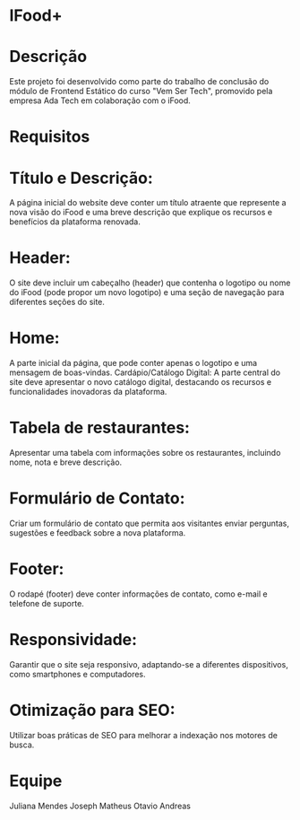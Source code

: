 # IFood+

# Descrição

Este projeto foi desenvolvido como parte do trabalho de conclusão do módulo de Frontend Estático do curso "Vem Ser Tech", 
promovido pela empresa Ada Tech em colaboração com o iFood.

# Requisitos

# Título e Descrição:
A página inicial do website deve conter um título atraente que represente a nova visão do iFood e uma breve descrição que explique os recursos e benefícios da plataforma renovada.

# Header: 
O site deve incluir um cabeçalho (header) que contenha o logotipo ou nome do iFood (pode propor um novo logotipo) e uma seção de navegação para diferentes seções do site.

# Home: 
A parte inicial da página, que pode conter apenas o logotipo e uma mensagem de boas-vindas. Cardápio/Catálogo Digital: A parte central do site deve apresentar o novo catálogo digital, destacando os recursos e funcionalidades inovadoras da plataforma.

# Tabela de restaurantes: 
Apresentar uma tabela com informações sobre os restaurantes, incluindo nome, nota e breve descrição.

# Formulário de Contato: 
Criar um formulário de contato que permita aos visitantes enviar perguntas, sugestões e feedback sobre a nova plataforma.

# Footer: 
O rodapé (footer) deve conter informações de contato, como e-mail e telefone de suporte. 

# Responsividade: 
Garantir que o site seja responsivo, adaptando-se a diferentes dispositivos, como smartphones e computadores.

# Otimização para SEO: 
Utilizar boas práticas de SEO para melhorar a indexação nos motores de busca.

# Equipe

Juliana Mendes 
Joseph Matheus
Otavio Andreas
